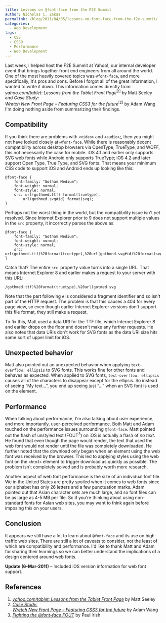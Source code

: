 ```yaml
---
title: Lessons on @font-face from the F2E Summit
author: Nicholas C. Zakas
permalink: /blog/2011/04/05/lessons-on-font-face-from-the-f2e-summit/
categories:
  - Web Development
tags:
  - CSS
  - CSS3
  - Performance
  - Web Development
---
```

Last week, I helped host the F2E Summit at Yahoo!, our internal developer event that brings together front end engineers from all around the world. One of the most heavily covered topics was `@font-face`, and more specifically, it's pros and cons. Before I forgot all of the great information, I wanted to write it down. This information comes directly from <cite>yahoo.com/tablet: Lessons from the Tablet Front Page</cite><sup>[1]</sup> by Matt Seeley and <cite>Case Study:<br /> Wretch New Front Page &#8211; Featuring CSS3 for the future</cite><sup>[2]</sup> by Adam Wang. I'm doing nothing aside from summarizing their findings.

## Compatibility

If you think there are problems with `<video>` and `<audio>`;, then you might not have looked closely at `@font-face`. While there is reasonably decent compatibility across desktop browsers via OpenType, TrueType, and WOFF, this not necessarily the case for mobile. iOS 4.1 and earlier only supports SVG web fonts while Android only supports TrueType; iOS 4.2 and later support Open Type, True Type, and SVG fonts. That means your minimum CSS code to support iOS and Android ends up looking like this:

    @font-face {
        font-family: "Gotham Medium";
        font-weight: normal;
        font-style: normal;
        src: url(gothmed.ttf) format(truetype),
            url(gothmed.svg#id) format(svg);
    }

Perhaps not the worst thing in the world, but the compatibility issue isn't yet resolved. Since Internet Explorer prior to 9 does not support multiple values in the `src` property, it incorrectly parses the above as:

    @font-face {
        font-family: "Gotham Medium";
        font-weight: normal;
        font-style: normal;
        src: url(gothmed.ttf)%20format(truetype),%20url(gothmed.svg#id)%20format(svg);
    }

Catch that? The entire `src `property value turns into a single URL. That means Internet Explorer 8 and earlier makes a request to your server with this URL:

    /gothmed.ttf)%20format(truetype),%20url(gotmed.svg

Note that the part following `#` is considered a fragment identifier and so isn't part of the HTTP request. The problem is that this causes a 404 for every page view, so even though earlier Internet Explorer versions don't support this file format, they still make a request.

To fix this, Matt used a data URI for the TTF file, which Internet Explorer 8 and earlier drops on the floor and doesn't make any further requests. He also notes that data URIs don't work for SVG fonts as the data URI size hits some sort of upper limit for iOS.

## Unexpected behavior

Matt also pointed out an unexpected behavior when applying `text-overflow: ellipsis` to SVG fonts. This works fine for other fonts and behaves as expected. When applied to SVG fonts, `text-overflow: ellipsis` causes all of the characters to disappear except for the ellipsis. So instead of seeing &#8220;My text&#8230;&#8221;, you end up seeing just &#8220;&#8230;&#8221; when an SVG font is used on the element.

## Performance

When talking about performance, I'm also talking about user experience, and more importantly, user-perceived performance. Both Matt and Adam touched on the performance issues surrounding `@font-face`. Matt pointed out the flash of unstyled text (FOUT<sup>3</sup>) on iOS is actually a flash of *no text*. He found that even though the page would render, the text that used the web font would not render until the file was completely downloaded. He further noted that the download only began when an element using the web font was received by the browser. This led to applying styles using the web font on the `<html>` element to trigger download as quickly as possible. The problem isn't completely solved and is probably worth more research.

Another aspect of web font performance is the size of an individual font file. We in the United States are pretty spoiled when it comes to web fonts since our alphabet has only 26 letters and a few punctuation marks. Adam pointed out that Asian character sets are much large, and so font files can be as large as 4-5 MB per file. So if you're thinking about using non-standard fonts for Asian web sites, you may want to think again before imposing this on your users.

## Conclusion

It appears we still have a lot to learn about `@font-face` and its use on high-traffic web sites. There are still a lot of caveats to consider, not the least of which are compatibility and performance. I'd like to thank Matt and Adam for sharing their learnings so we can better understand the implications of a design centered around web fonts.

**Update (6-Mar-2011)** &#8211; Included iOS version information for web font support.

## References

  1. <cite><a href="http://www.slideshare.net/mattseeley/yahoocomtablet">yahoo.com/tablet: Lessons from the Tablet Front Page</a></cite> by Matt Seeley
  2. <cite><a href="http://li228-21.members.linode.com/slide/f2e_summit_adam.html">Case Study:<br /> Wretch New Front Page &#8211; Featuring CSS3 for the future</a></cite> by Adam Wang
  3. <cite><a href="http://paulirish.com/2009/fighting-the-font-face-fout/">Fighting the @font-face FOUT</a></cite> by Paul Irish
